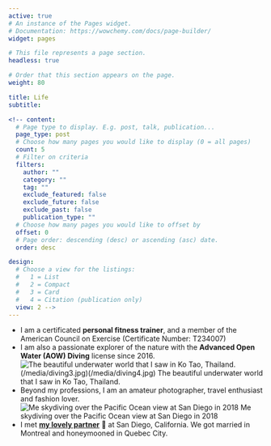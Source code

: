 ```yaml
---
active: true
# An instance of the Pages widget.
# Documentation: https://wowchemy.com/docs/page-builder/
widget: pages

# This file represents a page section.
headless: true

# Order that this section appears on the page.
weight: 80

title: Life
subtitle:

<!-- content:
  # Page type to display. E.g. post, talk, publication...
  page_type: post
  # Choose how many pages you would like to display (0 = all pages)
  count: 5
  # Filter on criteria
  filters:
    author: ""
    category: ""
    tag: ""
    exclude_featured: false
    exclude_future: false
    exclude_past: false
    publication_type: ""
  # Choose how many pages you would like to offset by
  offset: 0
  # Page order: descending (desc) or ascending (asc) date.
  order: desc

design:
  # Choose a view for the listings:
  #   1 = List
  #   2 = Compact
  #   3 = Card
  #   4 = Citation (publication only)
  view: 2 -->
---
```

* I am a certificated **personal fitness trainer**, and a member of the American Council on Exercise (Certificate Number: T234007)
* I am also a passionate explorer of the nature with the **Advanced Open Water (AOW) Diving** license since 2016. 
![The beautiful underwater world that I saw in Ko Tao, Thailand.](/media/diving1.jpg)(/media/diving3.jpg)(/media/diving4.jpg)
  The beautiful underwater world that I saw in Ko Tao, Thailand.
* Beyond my professions, I am an amateur photographer, travel enthusiast and fashion lover. 
![Me skydiving over the Pacific Ocean view at San Diego in 2018](/media/skydiving.jpg)
  Me skydiving over the Pacific Ocean view at San Diego in 2018
* I met [**my lovely partner**](https://haolun-wu.github.io/) 💌 at San Diego, California. We got married in Montreal and honeymooned in Quebec City.
